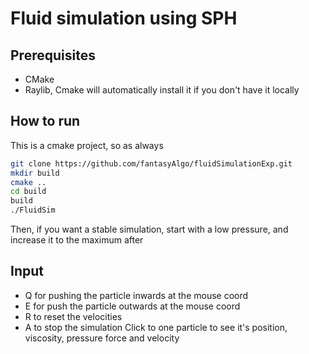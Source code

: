 # Fluid simulation using SPH

## Prerequisites
- CMake
- Raylib, Cmake will automatically install it if you don't have it locally
## How to run
This is a cmake project, so as always
```bash
git clone https://github.com/fantasyAlgo/fluidSimulationExp.git
mkdir build
cmake ..
cd build
build
./FluidSim
```
Then, if you want a stable simulation, start with a low pressure, and increase it to the maximum after
## Input
- Q for pushing the particle inwards at the mouse coord 
- E for push the particle outwards at the mouse coord
- R to reset the velocities
- A to stop the simulation
Click to one particle to see it's position, viscosity, pressure force and velocity
